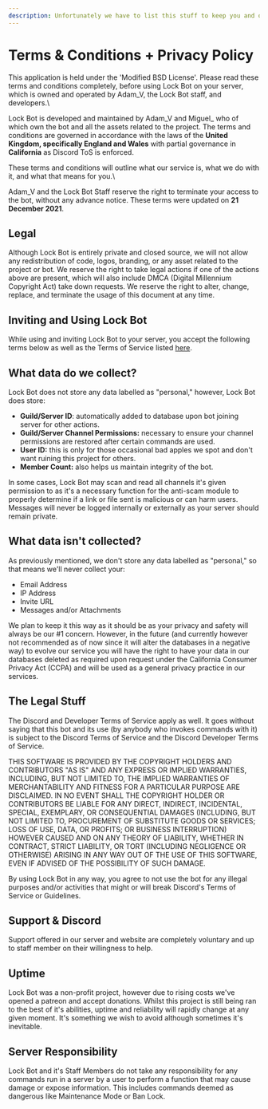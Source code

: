 ```yaml
---
description: Unfortunately we have to list this stuff to keep you and ourselves safe.
---
```


# Terms & Conditions + Privacy Policy

This application is held under the 'Modified BSD License'. Please read these terms and conditions completely, before using Lock Bot on your server, which is owned and operated by Adam\_V, the Lock Bot staff, and developers.\


Lock Bot is developed and maintained by Adam\_V and Miguel\_ who of which own the bot and all the assets related to the project. The terms and conditions are governed in accordance with the laws of the **United Kingdom, specifically England and Wales** with partial governance in **California** as Discord ToS is enforced.



These terms and conditions will outline what our service is, what we do with it, and what that means for you.\


Adam\_V and the Lock Bot Staff reserve the right to terminate your access to the bot, without any advance notice. These terms were updated on **21 December 2021**.

## Legal

Although Lock Bot is entirely private and closed source, we will not allow any redistribution of code, logos, branding, or any asset related to the project or bot. We reserve the right to take legal actions if one of the actions above are present, which will also include DMCA (Digital Millennium Copyright Act) take down requests. We reserve the right to alter, change, replace, and terminate the usage of this document at any time.

## Inviting and Using Lock Bot

While using and inviting Lock Bot to your server, you accept the following terms below as well as the Terms of Service listed [here](https://docs.lockbot.dev/network-info/terms-of-service).&#x20;

## What data do we collect?

Lock Bot does not store any data labelled as "personal," however, Lock Bot does store:

* **Guild/Server ID**: automatically added to database upon bot joining server for other actions.
* **Guild/Server Channel Permissions:** necessary to ensure your channel permissions are restored after certain commands are used.&#x20;
* **User ID:** this is only for those occasional bad apples we spot and don't want ruining this project for others.
* **Member Count:** also helps us maintain integrity of the bot.

In some cases, Lock Bot may scan and read all channels it's given permission to as it's a necessary function for the anti-scam module to properly determine if a link or file sent is malicious or can harm users. Messages will never be logged internally or externally as your server should remain private.

## What data isn't collected?

As previously mentioned, we don't store any data labelled as "personal," so that means we'll never collect your:

* Email Address
* IP Address
* Invite URL
* Messages and/or Attachments

We plan to keep it this way as it should be as your privacy and safety will always be our #1 concern. However, in the future (and currently however not recommended as of now since it will alter the databases in a negative way) to evolve our service you will have the right to have your data in our databases deleted as required upon request under the California Consumer Privacy Act (CCPA) and will be used as a general privacy practice in our services.&#x20;

## The Legal Stuff

The Discord and Developer Terms of Service apply as well. It goes without saying that this bot and its use (by anybody who invokes commands with it) is subject to the Discord Terms of Service and the Discord Developer Terms of Service.



THIS SOFTWARE IS PROVIDED BY THE COPYRIGHT HOLDERS AND CONTRIBUTORS "AS IS" AND ANY EXPRESS OR IMPLIED WARRANTIES, INCLUDING, BUT NOT LIMITED TO, THE IMPLIED WARRANTIES OF MERCHANTABILITY AND FITNESS FOR A PARTICULAR PURPOSE ARE DISCLAIMED. IN NO EVENT SHALL THE COPYRIGHT HOLDER OR CONTRIBUTORS BE LIABLE FOR ANY DIRECT, INDIRECT, INCIDENTAL, SPECIAL, EXEMPLARY, OR CONSEQUENTIAL DAMAGES (INCLUDING, BUT NOT LIMITED TO, PROCUREMENT OF SUBSTITUTE GOODS OR SERVICES; LOSS OF USE, DATA, OR PROFITS; OR BUSINESS INTERRUPTION) HOWEVER CAUSED AND ON ANY THEORY OF LIABILITY, WHETHER IN CONTRACT, STRICT LIABILITY, OR TORT (INCLUDING NEGLIGENCE OR OTHERWISE) ARISING IN ANY WAY OUT OF THE USE OF THIS SOFTWARE, EVEN IF ADVISED OF THE POSSIBILITY OF SUCH DAMAGE.



By using Lock Bot in any way, you agree to not use the bot for any illegal purposes and/or activities that might or will break Discord's Terms of Service or Guidelines.

## Support & Discord

Support offered in our server and website are completely voluntary and up to staff member on their willingness to help.&#x20;

## Uptime

Lock Bot was a non-profit project, however due to rising costs we've opened a patreon and accept donations. Whilst this project is still being ran to the best of it's abilities, uptime and reliability will rapidly change at any given moment. It's something we wish to avoid although sometimes it's inevitable.&#x20;

## Server Responsibility

Lock Bot and it's Staff Members do not take any responsibility for any commands run in a server by a user to perform a function that may cause damage or expose information. This includes commands deemed as dangerous like Maintenance Mode or Ban Lock.&#x20;
